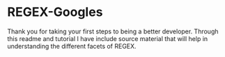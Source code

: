 # REGEX-Googles
Thank you for taking your first steps to being a better developer. Through this readme and tutorial I have include source material that will help in understanding the different facets of REGEX.
